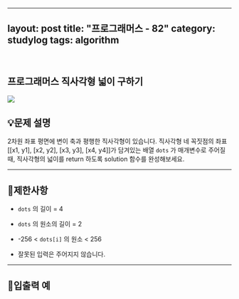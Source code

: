 ﻿
---
layout: post
title: "프로그래머스 - 82"
category: studylog
tags: algorithm
---

<br>

## 프로그래머스 직사각형 넓이 구하기


![](https://velog.velcdn.com/images/dlsdud9098/post/e1464da6-734f-4172-a5d3-8df73b71a328/image.png)
## 💡문제 설명
2차원 좌표 평면에 변이 축과 평행한 직사각형이 있습니다. 직사각형 네 꼭짓점의 좌표 [[x1, y1], [x2, y2], [x3, y3], [x4, y4]]가 담겨있는 배열 ```dots```
가 매개변수로 주어질 때, 직사각형의 넓이를 return 하도록 solution 함수를 완성해보세요.


---




## 🚫제한사항


* ```dots```
의 길이 = 4




* ```dots```
의 원소의 길이 = 2




* -256 &lt; ```dots[i]```
의 원소 &lt; 256




* 잘못된 입력은 주어지지 않습니다.




---




## 🔢입출력 예


